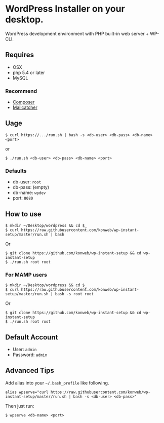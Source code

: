 # WordPress Installer on your desktop.

WordPress development environment with PHP built-in web server + WP-CLI.

## Requires

* OSX
* php 5.4 or later
* MySQL

### Recommend

* [Composer](https://getcomposer.org/)
* [Mailcatcher](http://mailcatcher.me/)

## Uage

```
$ curl https://.../run.sh | bash -s <db-user> <db-pass> <db-name> <port>
```

or

```
$ ./run.sh <db-user> <db-pass> <db-name> <port>
```

### Defaults

* db-user: `root`
* db-pass: (empty)
* db-name: `wpdev`
* port: `8080`

## How to use

```
$ mkdir ~/Desktop/wordpress && cd $_
$ curl https://raw.githubusercontent.com/konweb/wp-instant-setup/master/run.sh | bash
```

Or

```
$ git clone https://github.com/konweb/wp-instant-setup && cd wp-instant-setup
$ ./run.sh root root
```

### For MAMP users

```
$ mkdir ~/Desktop/wordpress && cd $_
$ curl https://raw.githubusercontent.com/konweb/wp-instant-setup/master/run.sh | bash -s root root
```

Or

```
$ git clone https://github.com/konweb/wp-instant-setup && cd wp-instant-setup
$ ./run.sh root root
```

## Default Account

* User: `admin`
* Password: `admin`

## Advanced Tips

Add alias into your `~/.bash_profile` like following.

```
alias wpserve="curl https://raw.githubusercontent.com/konweb/wp-instant-setup/master/run.sh | bash -s <db-user> <db-pass>"
```

Then just run:

```
$ wpserve <db-name> <port>
```
